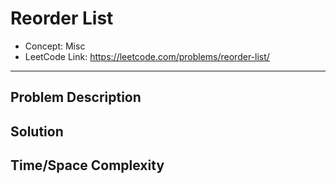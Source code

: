 # Reorder List

- Concept: Misc
- LeetCode Link: https://leetcode.com/problems/reorder-list/

---

## Problem Description

## Solution

## Time/Space Complexity

